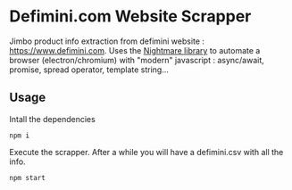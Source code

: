 # Defimini.com Website Scrapper
Jimbo product info extraction from defimini website : https://www.defimini.com.
Uses the [Nightmare library](https://github.com/segmentio/nightmare) to automate a browser (electron/chromium) with "modern" javascript : async/await, promise, spread operator, template string...
## Usage
Intall the dependencies
```
npm i
```
Execute the scrapper. After a while you will have a defimini.csv with all the info.

```
npm start
```